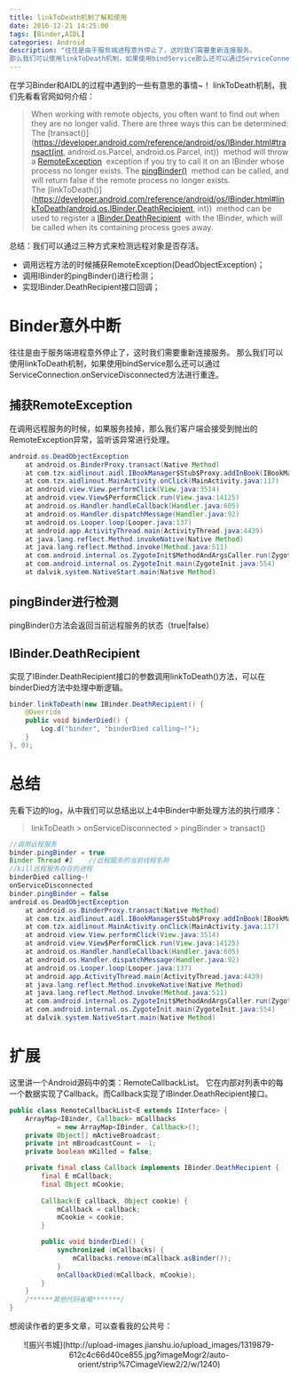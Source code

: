 ```yaml
---
title: linkToDeath机制了解和使用
date: 2016-12-21 14:25:00
tags: [Binder,AIDL]
categories: Android
description: "往往是由于服务端进程意外停止了，这时我们需要重新连接服务。
那么我们可以使用linkToDeath机制，如果使用bindService那么还可以通过ServiceConnection.onServiceDisconnected方法进行重连。"
---
```


在学习Binder和AIDL的过程中遇到的一些有意思的事情~！
linkToDeath机制，我们先看看官网如何介绍：
> When working with remote objects, you often want to find out when they are no longer valid. There are three ways this can be determined:
The [transact()](https://developer.android.com/reference/android/os/IBinder.html#transact(int, android.os.Parcel, android.os.Parcel, int))
 method will throw a [RemoteException](https://developer.android.com/reference/android/os/RemoteException.html)
 exception if you try to call it on an IBinder whose process no longer exists.
The [pingBinder()](https://developer.android.com/reference/android/os/IBinder.html#pingBinder())
 method can be called, and will return false if the remote process no longer exists.
The [linkToDeath()](https://developer.android.com/reference/android/os/IBinder.html#linkToDeath(android.os.IBinder.DeathRecipient, int))
 method can be used to register a [IBinder.DeathRecipient](https://developer.android.com/reference/android/os/IBinder.DeathRecipient.html)
 with the IBinder, which will be called when its containing process goes away.

总结：我们可以通过三种方式来检测远程对象是否存活。
* 调用远程方法的时候捕获RemoteException(DeadObjectException)；
* 调用IBinder的pingBinder()进行检测；
* 实现IBinder.DeathRecipient接口回调；

Binder意外中断
====
往往是由于服务端进程意外停止了，这时我们需要重新连接服务。
那么我们可以使用linkToDeath机制，如果使用bindService那么还可以通过ServiceConnection.onServiceDisconnected方法进行重连。

捕获RemoteException
----
在调用远程服务的时候，如果服务挂掉，那么我们客户端会接受到抛出的RemoteException异常，监听该异常进行处理。
```java
android.os.DeadObjectException
	at android.os.BinderProxy.transact(Native Method)
	at com.tzx.aidlinout.aidl.IBookManager$Stub$Proxy.addInBook(IBookManager.java:159)
	at com.tzx.aidlinout.MainActivity.onClick(MainActivity.java:117)
	at android.view.View.performClick(View.java:3514)
	at android.view.View$PerformClick.run(View.java:14125)
	at android.os.Handler.handleCallback(Handler.java:605)
	at android.os.Handler.dispatchMessage(Handler.java:92)
	at android.os.Looper.loop(Looper.java:137)
	at android.app.ActivityThread.main(ActivityThread.java:4439)
	at java.lang.reflect.Method.invokeNative(Native Method)
	at java.lang.reflect.Method.invoke(Method.java:511)
	at com.android.internal.os.ZygoteInit$MethodAndArgsCaller.run(ZygoteInit.java:787)
	at com.android.internal.os.ZygoteInit.main(ZygoteInit.java:554)
	at dalvik.system.NativeStart.main(Native Method)
```

pingBinder进行检测
----
pingBinder()方法会返回当前远程服务的状态（true|false）

IBinder.DeathRecipient
----
实现了IBinder.DeathRecipient接口的参数调用linkToDeath()方法，可以在binderDied方法中处理中断逻辑。
```java
binder.linkToDeath(new IBinder.DeathRecipient() {
	@Override
	public void binderDied() {
		Log.d("binder", "binderDied calling~!");
	}
}, 0);
```

总结
====
先看下边的log，从中我们可以总结出以上4中Binder中断处理方法的执行顺序：
> linkToDeath > onServiceDisconnected > pingBinder > transact()
```java
//调用远程服务
binder.pingBinder = true
Binder Thread #2	//远程服务的当前线程名称
//kill远程服务存在的进程
binderDied calling~!
onServiceDisconnected
binder.pingBinder = false
android.os.DeadObjectException
	at android.os.BinderProxy.transact(Native Method)
	at com.tzx.aidlinout.aidl.IBookManager$Stub$Proxy.addInBook(IBookManager.java:159)
	at com.tzx.aidlinout.MainActivity.onClick(MainActivity.java:117)
	at android.view.View.performClick(View.java:3514)
	at android.view.View$PerformClick.run(View.java:14125)
	at android.os.Handler.handleCallback(Handler.java:605)
	at android.os.Handler.dispatchMessage(Handler.java:92)
	at android.os.Looper.loop(Looper.java:137)
	at android.app.ActivityThread.main(ActivityThread.java:4439)
	at java.lang.reflect.Method.invokeNative(Native Method)
	at java.lang.reflect.Method.invoke(Method.java:511)
	at com.android.internal.os.ZygoteInit$MethodAndArgsCaller.run(ZygoteInit.java:787)
	at com.android.internal.os.ZygoteInit.main(ZygoteInit.java:554)
	at dalvik.system.NativeStart.main(Native Method)
```

扩展
====
这里讲一个Android源码中的类：RemoteCallbackList。
它在内部对列表中的每一个数据实现了Callback。而Callback实现了IBinder.DeathRecipient接口。
```java
public class RemoteCallbackList<E extends IInterface> {
	ArrayMap<IBinder, Callback> mCallbacks
            = new ArrayMap<IBinder, Callback>();
	private Object[] mActiveBroadcast;
    private int mBroadcastCount = -1;
    private boolean mKilled = false;

    private final class Callback implements IBinder.DeathRecipient {
        final E mCallback;
        final Object mCookie;
        
        Callback(E callback, Object cookie) {
            mCallback = callback;
            mCookie = cookie;
        }

        public void binderDied() {
            synchronized (mCallbacks) {
                mCallbacks.remove(mCallback.asBinder());
            }
            onCallbackDied(mCallback, mCookie);
        }
    }
    /******其他代码省略*******/
}
```

想阅读作者的更多文章，可以查看我的公共号：
<center>![振兴书城](http://upload-images.jianshu.io/upload_images/1319879-612c4c66d40ce855.jpg?imageMogr2/auto-orient/strip%7CimageView2/2/w/1240)</center>